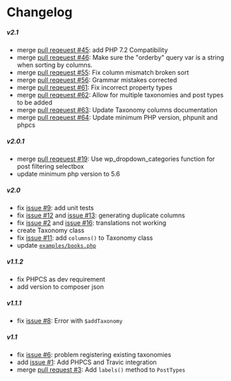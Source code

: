 # Changelog

##### v2.1
* merge [pull reqeuest #45](https://github.com/jjgrainger/PostTypes/pull/45): add PHP 7.2 Compatibility
* merge [pull reqeuest #46](https://github.com/jjgrainger/PostTypes/pull/46): Make sure the "orderby" query var is a string when sorting by columns.
* merge [pull reqeuest #55](https://github.com/jjgrainger/PostTypes/pull/55): Fix column mismatch broken sort
* merge [pull reqeuest #56](https://github.com/jjgrainger/PostTypes/pull/56): Grammar mistakes corrected
* merge [pull reqeuest #61](https://github.com/jjgrainger/PostTypes/pull/61): Fix incorrect property types
* merge [pull reqeuest #62](https://github.com/jjgrainger/PostTypes/pull/62): Allow for multiple taxonomies and post types to be added
* merge [pull reqeuest #63](https://github.com/jjgrainger/PostTypes/pull/63): Update Taxonomy columns documentation
* merge [pull reqeuest #64](https://github.com/jjgrainger/PostTypes/pull/64): Update minimum PHP version, phpunit and phpcs

##### v2.0.1
* merge [pull reqeuest #19](https://github.com/jjgrainger/PostTypes/pull/19): Use wp_dropdown_categories function for post filtering selectbox
* update minimum php version to 5.6

##### v2.0
* fix [issue #9](https://github.com/jjgrainger/PostTypes/issues/9): add unit tests
* fix [issue #12](https://github.com/jjgrainger/PostTypes/issues/12) and [issue #13](https://github.com/jjgrainger/PostTypes/issues/13): generating duplicate columns
* fix [issue #2](https://github.com/jjgrainger/PostTypes/issues/2) and [issue #16](https://github.com/jjgrainger/PostTypes/issues/16): translations not working
* create Taxonomy class
* fix [issue #11](https://github.com/jjgrainger/PostTypes/issues/11): add `columns()` to Taxonomy class
* update [`examples/books.php`](https://github.com/jjgrainger/PostTypes/blob/master/examples/books.php)

##### v1.1.2
* fix PHPCS as dev requirement
* add version to composer json

##### v1.1.1
* fix [issue #8](https://github.com/jjgrainger/PostTypes/issues/8): Error with `$addTaxonomy`

##### v1.1
* fix [issue #6](https://github.com/jjgrainger/PostTypes/issues/6): problem registering existing taxonomies
* add [issue #1](https://github.com/jjgrainger/PostTypes/issues/1): Add PHPCS and Travic integration
* merge [pull request #3](https://github.com/jjgrainger/PostTypes/pull/3): Add `labels()` method to `PostTypes`
